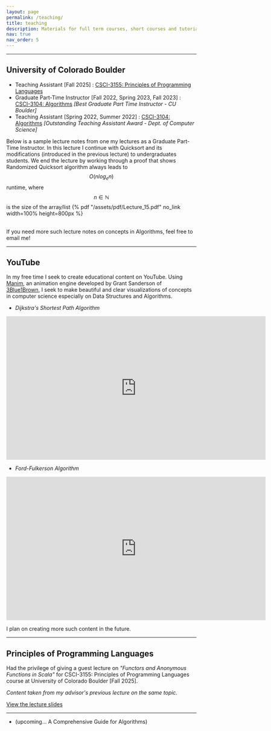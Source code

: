 ```yaml
---
layout: page
permalink: /teaching/
title: teaching
description: Materials for full term courses, short courses and tutorials that I've taught or created.
nav: true
nav_order: 5
---
```

---

## University of Colorado Boulder

* Teaching Assistant [Fall 2025] : <a href="https://csci3155.cs.colorado.edu/f24/">CSCI-3155: Principles of Programming Languages</a>
* Graduate Part-Time Instructor [Fall 2022, Spring 2023, Fall 2023] : <a href="https://www.colorado.edu/cs/cspb-3104-algorithms">CSCI-3104: Algorithms</a> *[Best Graduate Part Time Instructor - CU Boulder]*
* Teaching Assistant [Spring 2022, Summer 2022] : <a href="https://www.colorado.edu/cs/cspb-3104-algorithms">CSCI-3104: Algorithms</a> *[Outstanding Teaching Assistant Award - Dept. of Computer Science]*

Below is a sample lecture notes from one my lectures as a Graduate Part-Time Instructor. In this lecture I continue with Quicksort and its modifications (introduced in the previous lecture) to undergraduates students. We end the lecture by working through a proof that shows Randomized Quicksort algorithm always leads to $$O(nlog_e n)$$ runtime, where $$n \in \mathbb{N}$$ is the size of the array/list
{% pdf "/assets/pdf/Lecture_15.pdf" no_link width=100% height=800px %}

<br>
If you need more such lecture notes on concepts in Algorithms, feel free to email me!

---

## YouTube 

In my free time I seek to create educational content on YouTube. Using <a href="https://www.manim.community/">Manim</a>, an animation engine developed by Grant Sanderson of <a href="https://www.3blue1brown.com/">3Blue1Brown</a>, I seek to make beautiful and clear visualizations of concepts in computer science especially on Data Structures and Algorithms. 

* *Dijkstra's Shortest Path Algorithm*
<p align="center"><iframe width="687" height="380" src="https://www.youtube.com/embed/eJOgNMHFkxI" title="Dijkstra&#39;s Algorithm - A visualized explanation!" frameborder="0" allow="accelerometer; autoplay; clipboard-write; encrypted-media; gyroscope; picture-in-picture; web-share" referrerpolicy="strict-origin-when-cross-origin" allowfullscreen></iframe></p>

* *Ford-Fulkerson Algorithm*
<p align="center"><iframe width="687" height="380" src="https://www.youtube.com/embed/FAXunSp5Oto" title="Ford-Fulkerson Algorithm - A visualized explanation!" frameborder="0" allow="accelerometer; autoplay; clipboard-write; encrypted-media; gyroscope; picture-in-picture; web-share" referrerpolicy="strict-origin-when-cross-origin" allowfullscreen></iframe></p>

I plan on creating more such content in the future.

---

## Principles of Programming Languages

Had the privilege of giving a guest lecture on *"Functors and Anonymous Functions in Scala"* for CSCI-3155: Principles of Programming Languages course at University of Colorado Boulder [Fall 2025]. 

*Content taken from my advisor's previous lecture on the same topic.*

<p>
<i class="fab fa-js-square"></i> <a href="/assets/html/map-reduce-filter.slides.html" target="_blank">View the lecture slides</a>
</p>

---

* (upcoming... A Comprehensive Guide for Algorithms)